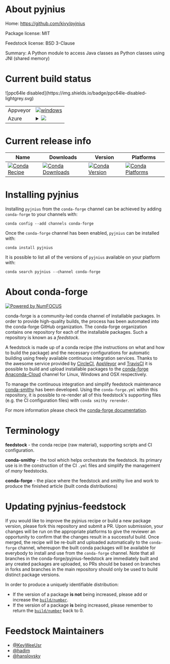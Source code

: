 About pyjnius
=============

Home: https://github.com/kivy/pyjnius

Package license: MIT

Feedstock license: BSD 3-Clause

Summary: A Python module to access Java classes as Python classes using JNI (shared memory)



Current build status
====================


<table><tr>
    <td>Appveyor</td>
    <td>
      <a href="https://ci.appveyor.com/project/conda-forge/pyjnius-feedstock/branch/master">
        <img alt="windows" src="https://img.shields.io/appveyor/ci/conda-forge/pyjnius-feedstock/master.svg?label=Windows">
      </a>
    </td>
  </tr>
    
  <tr>
    <td>Azure</td>
    <td>
      <details>
        <summary>
          <a href="https://dev.azure.com/conda-forge/feedstock-builds/_build/latest?definitionId=5688&branchName=master">
            <img src="https://dev.azure.com/conda-forge/feedstock-builds/_apis/build/status/pyjnius-feedstock?branchName=master">
          </a>
        </summary>
        <table>
          <thead><tr><th>Variant</th><th>Status</th></tr></thead>
          <tbody><tr>
              <td>linux_openjdk10python3.6</td>
              <td>
                <a href="https://dev.azure.com/conda-forge/feedstock-builds/_build/latest?definitionId=5688&branchName=master">
                  <img src="https://dev.azure.com/conda-forge/feedstock-builds/_apis/build/status/pyjnius-feedstock?branchName=master&jobName=linux&configuration=linux_openjdk10python3.6" alt="variant">
                </a>
              </td>
            </tr><tr>
              <td>linux_openjdk10python3.7</td>
              <td>
                <a href="https://dev.azure.com/conda-forge/feedstock-builds/_build/latest?definitionId=5688&branchName=master">
                  <img src="https://dev.azure.com/conda-forge/feedstock-builds/_apis/build/status/pyjnius-feedstock?branchName=master&jobName=linux&configuration=linux_openjdk10python3.7" alt="variant">
                </a>
              </td>
            </tr><tr>
              <td>linux_openjdk11python3.6</td>
              <td>
                <a href="https://dev.azure.com/conda-forge/feedstock-builds/_build/latest?definitionId=5688&branchName=master">
                  <img src="https://dev.azure.com/conda-forge/feedstock-builds/_apis/build/status/pyjnius-feedstock?branchName=master&jobName=linux&configuration=linux_openjdk11python3.6" alt="variant">
                </a>
              </td>
            </tr><tr>
              <td>linux_openjdk11python3.7</td>
              <td>
                <a href="https://dev.azure.com/conda-forge/feedstock-builds/_build/latest?definitionId=5688&branchName=master">
                  <img src="https://dev.azure.com/conda-forge/feedstock-builds/_apis/build/status/pyjnius-feedstock?branchName=master&jobName=linux&configuration=linux_openjdk11python3.7" alt="variant">
                </a>
              </td>
            </tr><tr>
              <td>linux_openjdk8python3.6</td>
              <td>
                <a href="https://dev.azure.com/conda-forge/feedstock-builds/_build/latest?definitionId=5688&branchName=master">
                  <img src="https://dev.azure.com/conda-forge/feedstock-builds/_apis/build/status/pyjnius-feedstock?branchName=master&jobName=linux&configuration=linux_openjdk8python3.6" alt="variant">
                </a>
              </td>
            </tr><tr>
              <td>linux_openjdk8python3.7</td>
              <td>
                <a href="https://dev.azure.com/conda-forge/feedstock-builds/_build/latest?definitionId=5688&branchName=master">
                  <img src="https://dev.azure.com/conda-forge/feedstock-builds/_apis/build/status/pyjnius-feedstock?branchName=master&jobName=linux&configuration=linux_openjdk8python3.7" alt="variant">
                </a>
              </td>
            </tr><tr>
              <td>linux_openjdk9python3.6</td>
              <td>
                <a href="https://dev.azure.com/conda-forge/feedstock-builds/_build/latest?definitionId=5688&branchName=master">
                  <img src="https://dev.azure.com/conda-forge/feedstock-builds/_apis/build/status/pyjnius-feedstock?branchName=master&jobName=linux&configuration=linux_openjdk9python3.6" alt="variant">
                </a>
              </td>
            </tr><tr>
              <td>linux_openjdk9python3.7</td>
              <td>
                <a href="https://dev.azure.com/conda-forge/feedstock-builds/_build/latest?definitionId=5688&branchName=master">
                  <img src="https://dev.azure.com/conda-forge/feedstock-builds/_apis/build/status/pyjnius-feedstock?branchName=master&jobName=linux&configuration=linux_openjdk9python3.7" alt="variant">
                </a>
              </td>
            </tr><tr>
              <td>osx_openjdk10python3.6</td>
              <td>
                <a href="https://dev.azure.com/conda-forge/feedstock-builds/_build/latest?definitionId=5688&branchName=master">
                  <img src="https://dev.azure.com/conda-forge/feedstock-builds/_apis/build/status/pyjnius-feedstock?branchName=master&jobName=osx&configuration=osx_openjdk10python3.6" alt="variant">
                </a>
              </td>
            </tr><tr>
              <td>osx_openjdk10python3.7</td>
              <td>
                <a href="https://dev.azure.com/conda-forge/feedstock-builds/_build/latest?definitionId=5688&branchName=master">
                  <img src="https://dev.azure.com/conda-forge/feedstock-builds/_apis/build/status/pyjnius-feedstock?branchName=master&jobName=osx&configuration=osx_openjdk10python3.7" alt="variant">
                </a>
              </td>
            </tr><tr>
              <td>osx_openjdk11python3.6</td>
              <td>
                <a href="https://dev.azure.com/conda-forge/feedstock-builds/_build/latest?definitionId=5688&branchName=master">
                  <img src="https://dev.azure.com/conda-forge/feedstock-builds/_apis/build/status/pyjnius-feedstock?branchName=master&jobName=osx&configuration=osx_openjdk11python3.6" alt="variant">
                </a>
              </td>
            </tr><tr>
              <td>osx_openjdk11python3.7</td>
              <td>
                <a href="https://dev.azure.com/conda-forge/feedstock-builds/_build/latest?definitionId=5688&branchName=master">
                  <img src="https://dev.azure.com/conda-forge/feedstock-builds/_apis/build/status/pyjnius-feedstock?branchName=master&jobName=osx&configuration=osx_openjdk11python3.7" alt="variant">
                </a>
              </td>
            </tr><tr>
              <td>osx_openjdk8python3.6</td>
              <td>
                <a href="https://dev.azure.com/conda-forge/feedstock-builds/_build/latest?definitionId=5688&branchName=master">
                  <img src="https://dev.azure.com/conda-forge/feedstock-builds/_apis/build/status/pyjnius-feedstock?branchName=master&jobName=osx&configuration=osx_openjdk8python3.6" alt="variant">
                </a>
              </td>
            </tr><tr>
              <td>osx_openjdk8python3.7</td>
              <td>
                <a href="https://dev.azure.com/conda-forge/feedstock-builds/_build/latest?definitionId=5688&branchName=master">
                  <img src="https://dev.azure.com/conda-forge/feedstock-builds/_apis/build/status/pyjnius-feedstock?branchName=master&jobName=osx&configuration=osx_openjdk8python3.7" alt="variant">
                </a>
              </td>
            </tr><tr>
              <td>osx_openjdk9python3.6</td>
              <td>
                <a href="https://dev.azure.com/conda-forge/feedstock-builds/_build/latest?definitionId=5688&branchName=master">
                  <img src="https://dev.azure.com/conda-forge/feedstock-builds/_apis/build/status/pyjnius-feedstock?branchName=master&jobName=osx&configuration=osx_openjdk9python3.6" alt="variant">
                </a>
              </td>
            </tr><tr>
              <td>osx_openjdk9python3.7</td>
              <td>
                <a href="https://dev.azure.com/conda-forge/feedstock-builds/_build/latest?definitionId=5688&branchName=master">
                  <img src="https://dev.azure.com/conda-forge/feedstock-builds/_apis/build/status/pyjnius-feedstock?branchName=master&jobName=osx&configuration=osx_openjdk9python3.7" alt="variant">
                </a>
              </td>
            </tr><tr>
              <td>win_c_compilervs2015cxx_compilervs2015openjdk10python3.6</td>
              <td>
                <a href="https://dev.azure.com/conda-forge/feedstock-builds/_build/latest?definitionId=5688&branchName=master">
                  <img src="https://dev.azure.com/conda-forge/feedstock-builds/_apis/build/status/pyjnius-feedstock?branchName=master&jobName=win&configuration=win_c_compilervs2015cxx_compilervs2015openjdk10python3.6" alt="variant">
                </a>
              </td>
            </tr><tr>
              <td>win_c_compilervs2015cxx_compilervs2015openjdk10python3.7</td>
              <td>
                <a href="https://dev.azure.com/conda-forge/feedstock-builds/_build/latest?definitionId=5688&branchName=master">
                  <img src="https://dev.azure.com/conda-forge/feedstock-builds/_apis/build/status/pyjnius-feedstock?branchName=master&jobName=win&configuration=win_c_compilervs2015cxx_compilervs2015openjdk10python3.7" alt="variant">
                </a>
              </td>
            </tr><tr>
              <td>win_c_compilervs2015cxx_compilervs2015openjdk11python3.6</td>
              <td>
                <a href="https://dev.azure.com/conda-forge/feedstock-builds/_build/latest?definitionId=5688&branchName=master">
                  <img src="https://dev.azure.com/conda-forge/feedstock-builds/_apis/build/status/pyjnius-feedstock?branchName=master&jobName=win&configuration=win_c_compilervs2015cxx_compilervs2015openjdk11python3.6" alt="variant">
                </a>
              </td>
            </tr><tr>
              <td>win_c_compilervs2015cxx_compilervs2015openjdk11python3.7</td>
              <td>
                <a href="https://dev.azure.com/conda-forge/feedstock-builds/_build/latest?definitionId=5688&branchName=master">
                  <img src="https://dev.azure.com/conda-forge/feedstock-builds/_apis/build/status/pyjnius-feedstock?branchName=master&jobName=win&configuration=win_c_compilervs2015cxx_compilervs2015openjdk11python3.7" alt="variant">
                </a>
              </td>
            </tr><tr>
              <td>win_c_compilervs2015cxx_compilervs2015openjdk8python3.6</td>
              <td>
                <a href="https://dev.azure.com/conda-forge/feedstock-builds/_build/latest?definitionId=5688&branchName=master">
                  <img src="https://dev.azure.com/conda-forge/feedstock-builds/_apis/build/status/pyjnius-feedstock?branchName=master&jobName=win&configuration=win_c_compilervs2015cxx_compilervs2015openjdk8python3.6" alt="variant">
                </a>
              </td>
            </tr><tr>
              <td>win_c_compilervs2015cxx_compilervs2015openjdk8python3.7</td>
              <td>
                <a href="https://dev.azure.com/conda-forge/feedstock-builds/_build/latest?definitionId=5688&branchName=master">
                  <img src="https://dev.azure.com/conda-forge/feedstock-builds/_apis/build/status/pyjnius-feedstock?branchName=master&jobName=win&configuration=win_c_compilervs2015cxx_compilervs2015openjdk8python3.7" alt="variant">
                </a>
              </td>
            </tr><tr>
              <td>win_c_compilervs2015cxx_compilervs2015openjdk9python3.6</td>
              <td>
                <a href="https://dev.azure.com/conda-forge/feedstock-builds/_build/latest?definitionId=5688&branchName=master">
                  <img src="https://dev.azure.com/conda-forge/feedstock-builds/_apis/build/status/pyjnius-feedstock?branchName=master&jobName=win&configuration=win_c_compilervs2015cxx_compilervs2015openjdk9python3.6" alt="variant">
                </a>
              </td>
            </tr><tr>
              <td>win_c_compilervs2015cxx_compilervs2015openjdk9python3.7</td>
              <td>
                <a href="https://dev.azure.com/conda-forge/feedstock-builds/_build/latest?definitionId=5688&branchName=master">
                  <img src="https://dev.azure.com/conda-forge/feedstock-builds/_apis/build/status/pyjnius-feedstock?branchName=master&jobName=win&configuration=win_c_compilervs2015cxx_compilervs2015openjdk9python3.7" alt="variant">
                </a>
              </td>
            </tr>
          </tbody>
        </table>
      </details>
    </td>
  </tr>
![ppc64le disabled](https://img.shields.io/badge/ppc64le-disabled-lightgrey.svg)
</table>

Current release info
====================

| Name | Downloads | Version | Platforms |
| --- | --- | --- | --- |
| [![Conda Recipe](https://img.shields.io/badge/recipe-pyjnius-green.svg)](https://anaconda.org/conda-forge/pyjnius) | [![Conda Downloads](https://img.shields.io/conda/dn/conda-forge/pyjnius.svg)](https://anaconda.org/conda-forge/pyjnius) | [![Conda Version](https://img.shields.io/conda/vn/conda-forge/pyjnius.svg)](https://anaconda.org/conda-forge/pyjnius) | [![Conda Platforms](https://img.shields.io/conda/pn/conda-forge/pyjnius.svg)](https://anaconda.org/conda-forge/pyjnius) |

Installing pyjnius
==================

Installing `pyjnius` from the `conda-forge` channel can be achieved by adding `conda-forge` to your channels with:

```
conda config --add channels conda-forge
```

Once the `conda-forge` channel has been enabled, `pyjnius` can be installed with:

```
conda install pyjnius
```

It is possible to list all of the versions of `pyjnius` available on your platform with:

```
conda search pyjnius --channel conda-forge
```


About conda-forge
=================

[![Powered by NumFOCUS](https://img.shields.io/badge/powered%20by-NumFOCUS-orange.svg?style=flat&colorA=E1523D&colorB=007D8A)](http://numfocus.org)

conda-forge is a community-led conda channel of installable packages.
In order to provide high-quality builds, the process has been automated into the
conda-forge GitHub organization. The conda-forge organization contains one repository
for each of the installable packages. Such a repository is known as a *feedstock*.

A feedstock is made up of a conda recipe (the instructions on what and how to build
the package) and the necessary configurations for automatic building using freely
available continuous integration services. Thanks to the awesome service provided by
[CircleCI](https://circleci.com/), [AppVeyor](https://www.appveyor.com/)
and [TravisCI](https://travis-ci.org/) it is possible to build and upload installable
packages to the [conda-forge](https://anaconda.org/conda-forge)
[Anaconda-Cloud](https://anaconda.org/) channel for Linux, Windows and OSX respectively.

To manage the continuous integration and simplify feedstock maintenance
[conda-smithy](https://github.com/conda-forge/conda-smithy) has been developed.
Using the ``conda-forge.yml`` within this repository, it is possible to re-render all of
this feedstock's supporting files (e.g. the CI configuration files) with ``conda smithy rerender``.

For more information please check the [conda-forge documentation](https://conda-forge.org/docs/).

Terminology
===========

**feedstock** - the conda recipe (raw material), supporting scripts and CI configuration.

**conda-smithy** - the tool which helps orchestrate the feedstock.
                   Its primary use is in the construction of the CI ``.yml`` files
                   and simplify the management of *many* feedstocks.

**conda-forge** - the place where the feedstock and smithy live and work to
                  produce the finished article (built conda distributions)


Updating pyjnius-feedstock
==========================

If you would like to improve the pyjnius recipe or build a new
package version, please fork this repository and submit a PR. Upon submission,
your changes will be run on the appropriate platforms to give the reviewer an
opportunity to confirm that the changes result in a successful build. Once
merged, the recipe will be re-built and uploaded automatically to the
`conda-forge` channel, whereupon the built conda packages will be available for
everybody to install and use from the `conda-forge` channel.
Note that all branches in the conda-forge/pyjnius-feedstock are
immediately built and any created packages are uploaded, so PRs should be based
on branches in forks and branches in the main repository should only be used to
build distinct package versions.

In order to produce a uniquely identifiable distribution:
 * If the version of a package **is not** being increased, please add or increase
   the [``build/number``](https://conda.io/docs/user-guide/tasks/build-packages/define-metadata.html#build-number-and-string).
 * If the version of a package **is** being increased, please remember to return
   the [``build/number``](https://conda.io/docs/user-guide/tasks/build-packages/define-metadata.html#build-number-and-string)
   back to 0.

Feedstock Maintainers
=====================

* [@KeyWeeUsr](https://github.com/KeyWeeUsr/)
* [@hadim](https://github.com/hadim/)
* [@hanslovsky](https://github.com/hanslovsky/)


